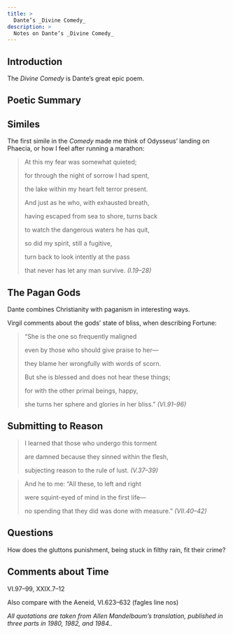 ```yaml
---
title: >
  Dante’s _Divine Comedy_
description: >
  Notes on Dante’s _Divine Comedy_
---
```


## Introduction

The *Divine Comedy* is Dante’s great epic poem.

## Poetic Summary



## Similes

The first simile in the _Comedy_ made me think of Odysseus’ landing on Phaecia, or how I feel after running a marathon:

<blockquote class="poetry">
<p class="indent">At this my fear was somewhat quieted;</p>
<p>for through the night of sorrow I had spent,</p>
<p>the lake within my heart felt terror present.</p>
<p class="indent">And just as he who, with exhausted breath,</p>
<p>having escaped from sea to shore, turns back</p>
<p>to watch the dangerous waters he has quit,</p>
<p class="indent">so did my spirit, still a fugitive,</p>
<p>turn back to look intently at the pass</p>
<p>that never has let any man survive. <cite>(I.19–28)</cite></p>
</blockquote>

## The Pagan Gods

Dante combines Christianity with paganism in interesting ways.

Virgil comments about the gods’ state of bliss, when describing Fortune:

<blockquote class="poetry">
<p class="indent">“She is the one so frequently maligned</p>
<p>even by those who should give praise to her—</p>
<p>they blame her wrongfully with words of scorn.</p>
<p class="indent">But she is blessed and does not hear these things;</p>
<p>for with the other primal beings, happy,</p>
<p>she turns her sphere and glories in her bliss.” <cite>(VI.91–96)</cite></p>
</blockquote>

## Submitting to Reason

<blockquote class="poetry">
<p class="indent">I learned that those who undergo this torment</p>
<p>are damned because they sinned within the flesh,</p>
<p>subjecting reason to the rule of lust. <cite>(V.37–39)</cite></p>
</blockquote>

<blockquote class="poetry">
<p class="indent">And he to me: “All these, to left and right</p>
<p>were squint-eyed of mind in the first life—</p>
<p>no spending that they did was done with measure.” <cite>(VII.40–42)</cite></p>
</blockquote>

## Questions

How does the gluttons punishment, being stuck in filthy rain, fit their crime?

## Comments about Time

VI.97–99, XXIX.7–12

Also compare with the Aeneid, VI.623–632 (fagles line nos)

*All quotations are taken from Allen Mandelbaum’s translation, published in three parts in 1980, 1982, and 1984..*
